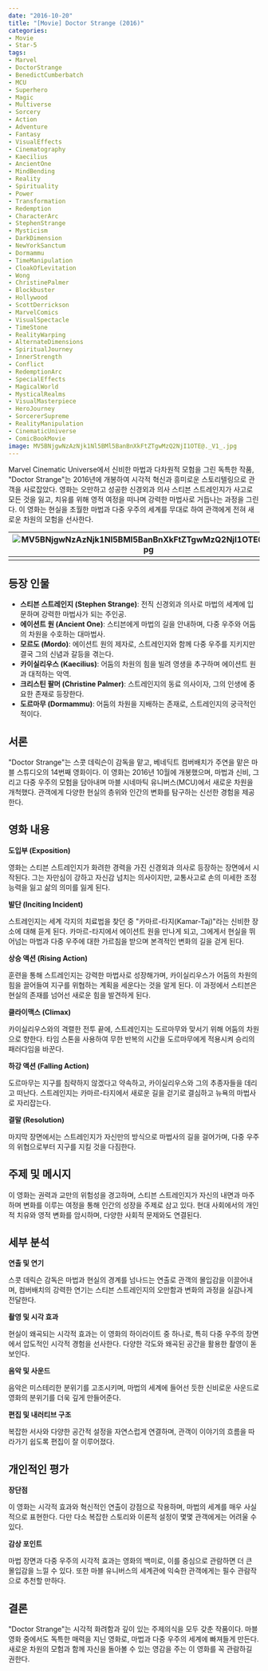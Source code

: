 ```yaml
---
date: "2016-10-20"
title: "[Movie] Doctor Strange (2016)"
categories: 
- Movie
- Star-5
tags:
- Marvel
- DoctorStrange
- BenedictCumberbatch
- MCU
- Superhero
- Magic
- Multiverse
- Sorcery
- Action
- Adventure
- Fantasy
- VisualEffects
- Cinematography
- Kaecilius
- AncientOne
- MindBending
- Reality
- Spirituality
- Power
- Transformation
- Redemption
- CharacterArc
- StephenStrange
- Mysticism
- DarkDimension
- NewYorkSanctum
- Dormammu
- TimeManipulation
- CloakOfLevitation
- Wong
- ChristinePalmer
- Blockbuster
- Hollywood
- ScottDerrickson
- MarvelComics
- VisualSpectacle
- TimeStone
- RealityWarping
- AlternateDimensions
- SpiritualJourney
- InnerStrength
- Conflict
- RedemptionArc
- SpecialEffects
- MagicalWorld
- MysticalRealms
- VisualMasterpiece
- HeroJourney
- SorcererSupreme
- RealityManipulation
- CinematicUniverse
- ComicBookMovie
image: MV5BNjgwNzAzNjk1Nl5BMl5BanBnXkFtZTgwMzQ2NjI1OTE@._V1_.jpg
---
```


Marvel Cinematic Universe에서 신비한 마법과 다차원적 모험을 그린 독특한 작품, "Doctor Strange"는 2016년에 개봉하여 시각적 혁신과 흥미로운 스토리텔링으로 관객을 사로잡았다. 영화는 오만하고 성공한 신경외과 의사 스티븐 스트레인지가 사고로 모든 것을 잃고, 치유를 위해 영적 여정을 떠나며 강력한 마법사로 거듭나는 과정을 그린다. 이 영화는 현실을 초월한 마법과 다중 우주의 세계를 무대로 하여 관객에게 전혀 새로운 차원의 모험을 선사한다.

|![MV5BNjgwNzAzNjk1Nl5BMl5BanBnXkFtZTgwMzQ2NjI1OTE@._V1_.jpg](MV5BNjgwNzAzNjk1Nl5BMl5BanBnXkFtZTgwMzQ2NjI1OTE@._V1_.jpg)|
|:---:|
||

## 등장 인물

- **스티븐 스트레인지 (Stephen Strange)**: 전직 신경외과 의사로 마법의 세계에 입문하며 강력한 마법사가 되는 주인공.
- **에이션트 원 (Ancient One)**: 스티븐에게 마법의 길을 안내하며, 다중 우주와 어둠의 차원을 수호하는 대마법사.
- **모르도 (Mordo)**: 에이션트 원의 제자로, 스트레인지와 함께 다중 우주를 지키지만 결국 그의 신념과 갈등을 겪는다.
- **카이실리우스 (Kaecilius)**: 어둠의 차원의 힘을 빌려 영생을 추구하며 에이션트 원과 대적하는 악역.
- **크리스틴 팔머 (Christine Palmer)**: 스트레인지의 동료 의사이자, 그의 인생에 중요한 존재로 등장한다.
- **도르마무 (Dormammu)**: 어둠의 차원을 지배하는 존재로, 스트레인지의 궁극적인 적이다.
  
## 서론

"Doctor Strange"는 스콧 데릭슨이 감독을 맡고, 베네딕트 컴버배치가 주연을 맡은 마블 스튜디오의 14번째 영화이다. 이 영화는 2016년 10월에 개봉했으며, 마법과 신비, 그리고 다중 우주의 모험을 담아내며 마블 시네마틱 유니버스(MCU)에서 새로운 차원을 개척했다. 관객에게 다양한 현실의 층위와 인간의 변화를 탐구하는 신선한 경험을 제공한다.

## 영화 내용

**도입부 (Exposition)**

영화는 스티븐 스트레인지가 화려한 경력을 가진 신경외과 의사로 등장하는 장면에서 시작된다. 그는 자만심이 강하고 자신감 넘치는 의사이지만, 교통사고로 손의 미세한 조정 능력을 잃고 삶의 의미를 잃게 된다.

**발단 (Inciting Incident)**

스트레인지는 세계 각지의 치료법을 찾던 중 "카마르-타지(Kamar-Taj)"라는 신비한 장소에 대해 듣게 된다. 카마르-타지에서 에이션트 원을 만나게 되고, 그에게서 현실을 뛰어넘는 마법과 다중 우주에 대한 가르침을 받으며 본격적인 변화의 길을 걷게 된다.

**상승 액션 (Rising Action)**

훈련을 통해 스트레인지는 강력한 마법사로 성장해가며, 카이실리우스가 어둠의 차원의 힘을 끌어들여 지구를 위협하는 계획을 세운다는 것을 알게 된다. 이 과정에서 스티븐은 현실의 존재를 넘어선 새로운 힘을 발견하게 된다.

**클라이맥스 (Climax)**

카이실리우스와의 격렬한 전투 끝에, 스트레인지는 도르마무와 맞서기 위해 어둠의 차원으로 향한다. 타임 스톤을 사용하여 무한 반복의 시간을 도르마무에게 적용시켜 승리의 패러다임을 바꾼다.

**하강 액션 (Falling Action)**

도르마무는 지구를 침략하지 않겠다고 약속하고, 카이실리우스와 그의 추종자들을 데리고 떠난다. 스트레인지는 카마르-타지에서 새로운 길을 걷기로 결심하고 뉴욕의 마법사로 자리잡는다.

**결말 (Resolution)**

마지막 장면에서는 스트레인지가 자신만의 방식으로 마법사의 길을 걸어가며, 다중 우주의 위협으로부터 지구를 지킬 것을 다짐한다.

## 주제 및 메시지

이 영화는 권력과 교만의 위험성을 경고하며, 스티븐 스트레인지가 자신의 내면과 마주하며 변화를 이루는 여정을 통해 인간의 성장을 주제로 삼고 있다. 현대 사회에서의 개인적 치유와 영적 변화를 암시하며, 다양한 사회적 문제와도 연결된다.

## 세부 분석

**연출 및 연기**

스콧 데릭슨 감독은 마법과 현실의 경계를 넘나드는 연출로 관객의 몰입감을 이끌어내며, 컴버배치의 강력한 연기는 스티븐 스트레인지의 오만함과 변화의 과정을 실감나게 전달한다.

**촬영 및 시각 효과**

현실이 왜곡되는 시각적 효과는 이 영화의 하이라이트 중 하나로, 특히 다중 우주의 장면에서 압도적인 시각적 경험을 선사한다. 다양한 각도와 왜곡된 공간을 활용한 촬영이 돋보인다.

**음악 및 사운드**

음악은 미스테리한 분위기를 고조시키며, 마법의 세계에 들어선 듯한 신비로운 사운드로 영화의 분위기를 더욱 깊게 만들어준다.

**편집 및 내러티브 구조**

복잡한 서사와 다양한 공간적 설정을 자연스럽게 연결하며, 관객이 이야기의 흐름을 따라가기 쉽도록 편집이 잘 이루어졌다.

## 개인적인 평가

**장단점**

이 영화는 시각적 효과와 혁신적인 연출이 강점으로 작용하며, 마법의 세계를 매우 사실적으로 표현한다. 다만 다소 복잡한 스토리와 이론적 설정이 몇몇 관객에게는 어려울 수 있다.

**감상 포인트**

마법 장면과 다중 우주의 시각적 효과는 영화의 백미로, 이를 중심으로 관람하면 더 큰 몰입감을 느낄 수 있다. 또한 마블 유니버스의 세계관에 익숙한 관객에게는 필수 관람작으로 추천할 만하다.

## 결론

"Doctor Strange"는 시각적 화려함과 깊이 있는 주제의식을 모두 갖춘 작품이다. 마블 영화 중에서도 독특한 매력을 지닌 영화로, 마법과 다중 우주의 세계에 빠져들게 만든다. 새로운 차원의 모험과 함께 자신을 돌아볼 수 있는 영감을 주는 이 영화를 꼭 관람하길 권한다.
